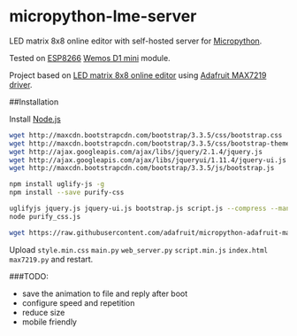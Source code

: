# micropython-lme-server
LED matrix 8x8 online editor with self-hosted server for [Micropython](https://micropython.org/).

Tested on [ESP8266](https://en.wikipedia.org/wiki/ESP8266) [Wemos D1 mini](https://www.wemos.cc/product/d1-mini.html) module.

Project based on [LED matrix 8x8 online editor](https://github.com/xantorohara/led-matrix-editor) using [Adafruit MAX7219 driver](https://github.com/adafruit/micropython-adafruit-max7219).

##Installation

Install [Node.js](https://nodejs.org/)

```bash
wget http://maxcdn.bootstrapcdn.com/bootstrap/3.3.5/css/bootstrap.css
wget http://maxcdn.bootstrapcdn.com/bootstrap/3.3.5/css/bootstrap-theme.css
wget http://ajax.googleapis.com/ajax/libs/jquery/2.1.4/jquery.js
wget http://ajax.googleapis.com/ajax/libs/jqueryui/1.11.4/jquery-ui.js
wget http://maxcdn.bootstrapcdn.com/bootstrap/3.3.5/js/bootstrap.js

npm install uglify-js -g
npm install --save purify-css

uglifyjs jquery.js jquery-ui.js bootstrap.js script.js --compress --mangle -o script.min.js 
node purify_css.js

wget https://raw.githubusercontent.com/adafruit/micropython-adafruit-max7219/master/max7219.py
```

Upload `style.min.css` `main.py` `web_server.py` `script.min.js` `index.html` `max7219.py` and restart.

###TODO:
- save the animation to file and reply after boot
- configure speed and repetition
- reduce size
- mobile friendly

